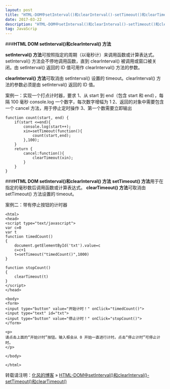 ```yaml
---
layout: post
title: "HTML-DOM中setInterval()和clearInterval()-setTimeout()和clearTimeout()"
date: 2017-03-22
description: "HTML-DOM中setInterval()和clearInterval()-setTimeout()和clearTimeout()"
tag: JavaScrip
---
```

﻿###**HTML DOM setInterval()和clearInterval() 方法**


**setInterval() 方法**可按照指定的周期（以毫秒计）来调用函数或计算表达式。setInterval() 方法会不停地调用函数，直到 clearInterval() 被调用或窗口被关闭。由 setInterval() 返回的 ID 值可用作 clearInterval() 方法的参数。

**clearInterval() 方法**可取消由 setInterval() 设置的 timeout。clearInterval() 方法的参数必须是由 setInterval() 返回的 ID 值。

案例一：实现一个打点计时器，要求
1、从 start 到 end（包含 start 和 end），每隔 100 毫秒 console.log 一个数字，每次数字增幅为 1
2、返回的对象中需要包含一个 cancel 方法，用于停止定时操作
3、第一个数需要立即输出
```
function count(start, end) {
    if(start <=end){
        console.log(start++);
        xin=setTimeout(function(){
            count(start,end);
        },100);
    }
    return {
        cancel:function(){
            clearTimeout(xin);
        }
    }
}
```

###**HTML DOM setInterval()和clearInterval() 方法**
**setTimeout() 方法**用于在指定的毫秒数后调用函数或计算表达式。
**clearTimeout() 方法**可取消由 setTimeout() 方法设置的 timeout。


案例二：带有停止按钮的计时器

```
<html>
<head>
<script type="text/javascript">
var c=0
var t
function timedCount()
{
	document.getElementById('txt').value=c
	c=c+1
	t=setTimeout("timedCount()",1000)
}

function stopCount()
{
	clearTimeout(t)
}
</script>
</head>

<body>
<form>
<input type="button" value="开始计时！" onClick="timedCount()">
<input type="text" id="txt">
<input type="button" value="停止计时！" onClick="stopCount()">
</form>

<p>
请点击上面的“开始计时”按钮。输入框会从 0 开始一直进行计时。点击“停止计时”可停止计时。
</p>

</body>

</html>

```
转载请注明：[化风的博客](http://xinchanghao.github.io) » [HTML-DOM中setInterval()和clearInterval()-setTimeout()和clearTimeout()](/2017/03/HTML-DOM中setInterval()和clearInterval()-setTimeout()和clearTimeout()/)  
